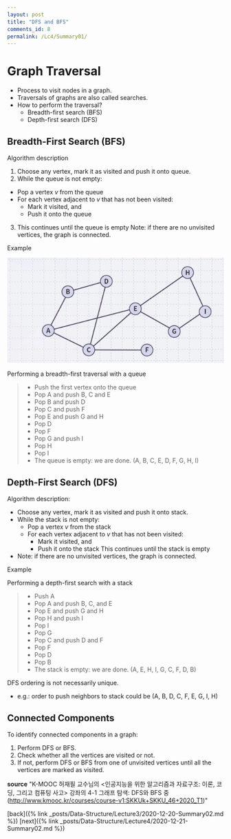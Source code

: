 ```yaml
---
layout: post
title: "DFS and BFS"
comments_id: 8
permalink: /Lc4/Summary01/
---
```

# Graph Traversal
* Process to visit nodes in a graph.
* Traversals of graphs are also called searches.
* How to perform the traversal?
  - Breadth-first search (BFS)
  - Depth-first search (DFS)

## Breadth-First Search (BFS)
Algorithm description
1. Choose any vertex, mark it as visited and push it onto queue.
2. While the queue is not empty:
  - Pop a vertex _v_ from the queue
  - For each vertex adjacent to _v_ that has not been visited:
    - Mark it visited, and
    - Push it onto the queue
  3. This continues until the queue is empty
Note: if there are no unvisited vertices, the graph is connected.

Example

![BFS](/assets/bfs.png)

Performing a breadth-first traversal with a queue
>  - Push the first vertex onto the queue
>  - Pop A and push B, C and E
>  - Pop B and push D
>  - Pop C and push F
>  - Pop E and push G and H
>  - Pop D
>  - Pop F
>  - Pop G and push I
>  - Pop H
>  - Pop I
>  - The queue is empty: we are done.
  (A, B, C, E, D, F, G, H, I)

## Depth-First Search (DFS)
Algorithm description:
 - Choose any vertex, mark it as visited and push it onto stack.
 - While the stack is not empty:
   - Pop a vertex _v_ from the stack
   - For each vertex adjacent to _v_ that has not been visited:
      - Mark it visited, and
      - Push it onto the stack
This continues until the stack is empty
- Note: if there are no unvisited vertices, the graph is connected.

Example

Performing a depth-first search with a stack
>  - Push A
>  - Pop A and push B, C, and E
>  - Pop E and push G and H
>  - Pop H and push I
>  - Pop I
>  - Pop G
>  - Pop C and push D and F
>  - Pop F
>  - Pop D
>  - Pop B
>  - The stack is empty: we are done.
  (A, E, H, I, G, C, F, D, B)

DFS ordering is not necessarily unique.
- e.g.: order to push neighbors to stack could be (A, B, D, C, F, E, G, I, H)

## Connected Components
To identify connected components in a graph:
  1. Perform DFS or BFS.
  2. Check whether all the vertices are visited or not.
  3. If not, perform DFS or BFS from one of unvisited vertices until all the vertices are marked as visited.

**source**
"K-MOOC 허재필 교수님의 <인공지능을 위한 알고리즘과 자료구조: 이론, 코딩, 그리고 컴퓨팅 사고> 강좌의 4-1 그래프 탐색: DFS와 BFS 중(http://www.kmooc.kr/courses/course-v1:SKKUk+SKKU_46+2020_T1)"

[back]({% link _posts/Data-Structure/Lecture3/2020-12-20-Summary02.md %})
[next]({% link _posts/Data-Structure/Lecture4/2020-12-21-Summary02.md %})
